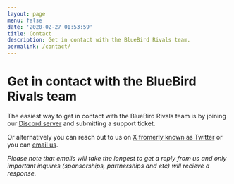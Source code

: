 ```yaml
---
layout: page
menu: false
date: '2020-02-27 01:53:59'
title: Contact
description: Get in contact with the BlueBird Rivals team.
permalink: /contact/
---
```


# Get in contact with the BlueBird Rivals team
The easiest way to get in contact with the BlueBird Rivals team is by joining our [Discord server](https://discord.gg/bluebirdrivals) and submitting a support ticket.

Or alternatively you can reach out to us on [X fromerly known as Twitter](https://twitter.com/BlueBirdRivals) or you can [email us](mailto:bluebirdrivals@hotmail.com).

*Please note that emails will take the longest to get a reply from us and only important inquires (sponsorships, partnerships and etc) will recieve a response.*

